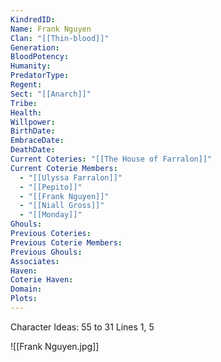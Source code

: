```yaml
---
KindredID: 
Name: Frank Nguyen
Clan: "[[Thin-blood]]"
Generation: 
BloodPotency: 
Humanity: 
PredatorType: 
Regent: 
Sect: "[[Anarch]]"
Tribe: 
Health: 
Willpower: 
BirthDate: 
EmbraceDate: 
DeathDate: 
Current Coteries: "[[The House of Farralon]]"
Current Coterie Members:
  - "[[Ulyssa Farralon]]"
  - "[[Pepito]]"
  - "[[Frank Nguyen]]"
  - "[[Niall Gross]]"
  - "[[Monday]]"
Ghouls: 
Previous Coteries: 
Previous Coterie Members: 
Previous Ghouls: 
Associates: 
Haven: 
Coterie Haven: 
Domain: 
Plots: 
---
```


Character Ideas: 
55 to 31 Lines 1, 5

![[Frank Nguyen.jpg]]